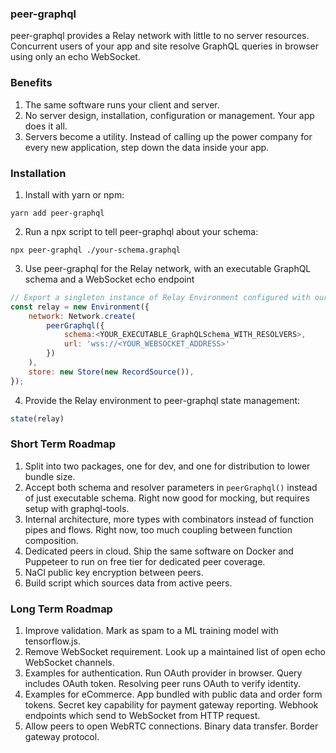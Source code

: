 ### peer-graphql

peer-graphql provides a Relay network with little to no server resources. Concurrent users of your app and site resolve GraphQL queries in browser using only an echo WebSocket.

### Benefits

1. The same software runs your client and server.
2. No server design, installation, configuration or management. Your app does it all.
3. Servers become a utility. Instead of calling up the power company for every new application, step down the data inside your app.

### Installation

1. Install with yarn or npm:

```
yarn add peer-graphql
```

2. Run a npx script to tell peer-graphql about your schema:

```
npx peer-graphql ./your-schema.graphql
```

3. Use peer-graphql for the Relay network, with an executable GraphQL schema and a WebSocket echo endpoint

```javascript
// Export a singleton instance of Relay Environment configured with our network function:
const relay = new Environment({
    network: Network.create(
        peerGraphql({
            schema:<YOUR_EXECUTABLE_GraphQLSchema_WITH_RESOLVERS>,
            url: 'wss://<YOUR_WEBSOCKET_ADDRESS>'
        })
    ),
    store: new Store(new RecordSource()),
});
```

4. Provide the Relay environment to peer-graphql state management:

```javascript
state(relay)
```

### Short Term Roadmap

1. Split into two packages, one for dev, and one for distribution to lower bundle size.
2. Accept both schema and resolver parameters in `peerGraphql()` instead of just executable schema. Right now good for mocking, but requires setup with graphql-tools.
3. Internal architecture, more types with combinators instead of function pipes and flows. Right now, too much coupling between function composition.
4. Dedicated peers in cloud. Ship the same software on Docker and Puppeteer to run on free tier for dedicated peer coverage.
5. NaCl public key encryption between peers.
6. Build script which sources data from active peers.

### Long Term Roadmap

1. Improve validation. Mark as spam to a ML training model with tensorflow.js.
2. Remove WebSocket requirement. Look up a maintained list of open echo WebSocket channels.
3. Examples for authentication. Run OAuth provider in browser. Query includes OAuth token. Resolving peer runs OAuth to verify identity.
4. Examples for eCommerce. App bundled with public data and order form tokens. Secret key capability for payment gateway reporting. Webhook endpoints which send to WebSocket from HTTP request.
5. Allow peers to open WebRTC connections. Binary data transfer. Border gateway protocol.
